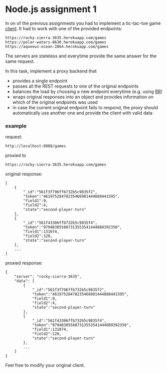 # Node.js assignment 1

In on of the previous assignmests you had to implement a tic-tac-toe game [client](https://github.com/js-training-apptech-2015/splitmode).
It had to work with one of the provided endpoints:
```
https://rocky-sierra-3635.herokuapp.com/games
https://polar-waters-8630.herokuapp.com/games
https://aqueous-ocean-2864.herokuapp.com/games
```
The servers are stateless and everytime provide the same answer for the same request.

In this task, implement a proxy backend that  
- provides a single endpoint 
- passes all the REST requests to one of the original endpoints
- balances the load by choosing a new endpoint everytime (e.g. using [RR](https://en.wikipedia.org/wiki/Round-robin_scheduling))
- wraps original responses into an object and provides information on which of the original endpoints was used
- in case the current original endpoint fails to respond, the proxy should automatically use another one and provide the client with valid data
### example
request:
```
http://localhost:8888/games
```
proxied to
```
https://rocky-sierra-3635.herokuapp.com/games
```
original response:
```
[
    {
        "_id":"561f3f796ffb732b5c9835f2",
        "token":"46197528478235466981444888441595",
        "field1":9,
        "field2":4,
        "state":"second-player-turn"
    },
    {
        "_id":"561f43306ffb732b5c9835f4",
        "token":"979483055887313553541444889392350",
        "field1":131074,
        "field2":128,
        "state":"second-player-turn"
    },
    ...
]
```
proxied response:
```
{
    "server": "rocky-sierra-3635",
    "data": [
        {
            "_id":"561f3f796ffb732b5c9835f2",
            "token":"46197528478235466981444888441595",
            "field1":9,
            "field2":4,
            "state":"second-player-turn"
        },
        {
            "_id":"561f43306ffb732b5c9835f4",
            "token":"979483055887313553541444889392350",
            "field1":131074,
            "field2":128,
            "state":"second-player-turn"
        },
        ...
    ]
}
```

Feel free to modify your original client.
